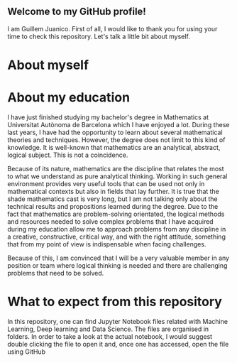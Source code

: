 ## Welcome to my GitHub profile!
I am Guillem Juanico. First of all, I would like to thank you for using your time to check this repository. Let's talk a little bit about myself.

# About myself


# About my education
I have just finished studying my bachelor's degree in Mathematics at Universitat Autònoma de Barcelona which I have enjoyed a lot. During these last years, I have had the opportunity to learn about several mathematical theories and techniques. However, the degree does not limit to this kind of knowledge. It is well-known that mathematics are an analytical, abstract, logical subject. This is not a coincidence. 

Because of its nature, mathematics are the discipline that relates the most to what we understand as pure analytical thinking. Working in such general environment provides very useful tools that can be used not only in mathematical contexts but also in fields that lay further. It is true that the shade mathematics cast is very long, but I am not talking only about the technical results and propositions learned during the degree. Due to the fact that mathematics are problem-solving orientated, the logical methods and resources needed to solve complex problems that I have acquired during my education allow me to approach problems from any discipline in a creative, constructive, critical way, and with the right attitude, something that from my point of view is indispensable when facing challenges. 

Because of this, I am convinced that I will be a very valuable member in any position or team where logical thinking is needed and there are challenging problems that need to be solved.

# What to expect from this repository
In this repository, one can find Jupyter Notebook files related with Machine Learning, Deep learning and Data Science. The files are organised in folders. In order to take a look at the actual notebook, I would suggest double clicking the file to open it and, once one has accessed, open the file using GitHub




<!--
**guillemj7/guillemj7** is a ✨ _special_ ✨ repository because its `README.md` (this file) appears on your GitHub profile.

Here are some ideas to get you started:

- 🔭 I’m currently working on ...
- 🌱 I’m currently learning ...
- 👯 I’m looking to collaborate on ...
- 🤔 I’m looking for help with ...
- 💬 Ask me about ...
- 📫 How to reach me: ...
- 😄 Pronouns: ...
- ⚡ Fun fact: ...
-->
